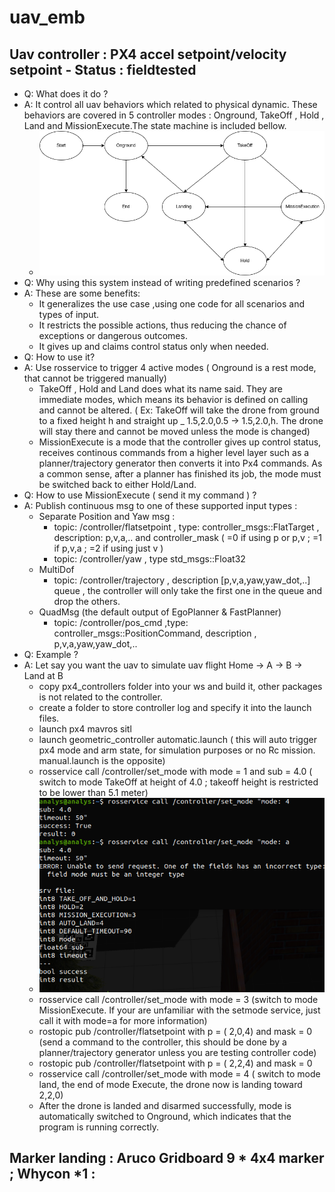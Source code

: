 # uav_emb



## Uav controller : PX4 accel setpoint/velocity setpoint - Status : fieldtested
* Q: What does it do ?
* A: It control all uav behaviors which related to physical dynamic. These behaviors are covered in 5 controller modes : Onground, TakeOff , Hold , Land and MissionExecute.The state machine is included bellow.
  - ![Screenshot](docs/state_machine.png)
* Q: Why using this system instead of writing predefined scenarios ?
* A: These are some benefits:
  - It generalizes the use case ,using one code for all scenarios and types of input.
  - It restricts the possible actions, thus reducing the chance of exceptions or dangerous outcomes.
  - It gives up and claims control status only when needed.
* Q: How to use it?
* A: Use rosservice to trigger 4 active modes ( Onground is a rest mode, that cannot be triggered manually) 
  - TakeOff , Hold and Land does what its name said. They are immediate modes, which means its behavior is defined on calling and cannot be altered. ( Ex: TakeOff will take the drone from ground to a fixed height h and straight up _ 1.5,2.0,0.5 -> 1.5,2.0,h. The drone will stay there and cannot be moved unless the mode is changed)
  - MissionExecute is a mode that the controller gives up control status, receives continous commands from a higher level layer such as a planner/trajectory generator then converts it into Px4 commands. As a common sense, after a planner has finished its job, the mode must be switched back to either Hold/Land.
* Q: How to use MissionExecute ( send it my command ) ?
* A: Publish continuous msg to one of these supported input types : 
  - Separate Position and Yaw msg :
    - topic: /controller/flatsetpoint , type: controller_msgs::FlatTarget , description: p,v,a,.. and controller_mask ( =0 if using p or p,v ; =1 if p,v,a ; =2 if using just v )
    - topic: /controller/yaw , type std_msgs::Float32 
  - MultiDof 
    - topic: /controller/trajectory , description [p,v,a,yaw,yaw_dot,..] queue , the controller will only take the first one in the queue and drop the others.
  - QuadMsg (the default output of EgoPlanner & FastPlanner)
    - topic: /controller/pos_cmd ,type: controller_msgs::PositionCommand, description , p,v,a,yaw,yaw_dot,.. 
* Q: Example ?
* A: Let say you want the uav to simulate uav flight Home -> A -> B -> Land at B
  - copy px4_controllers folder into your ws and build it, other packages is not related to the controller.
  - create a folder to store controller log and specify it into the launch files.
  - launch px4 mavros sitl
  - launch geometric_controller automatic.launch ( this will auto trigger px4 mode and arm state, for simulation purposes or no Rc mission. manual.launch is the opposite)
  - rosservice call /controller/set_mode with mode = 1 and sub = 4.0 ( switch to mode TakeOff at height of 4.0 ; takeoff height is restricted to be lower than 5.1 meter) 
  - ![Screenshot](docs/setmode.png)
  - rosservice call /controller/set_mode with mode = 3 (switch to mode MissionExecute. If your are unfamiliar with the setmode service, just call it with mode=a for more information) 
  - rostopic pub /controller/flatsetpoint with p = ( 2,0,4) and mask = 0 (send a command to the controller, this should be done by a planner/trajectory generator unless you are testing controller code)
  - rostopic pub /controller/flatsetpoint with p = ( 2,2,4) and mask = 0
  - rosservice call /controller/set_mode with mode = 4 ( switch to mode land, the end of mode Execute, the drone now is landing toward 2,2,0)
  - After the drone is landed and disarmed successfully, mode is automatically switched to Onground, which indicates that the program is running correctly.

## Marker landing : Aruco Gridboard 9 * 4x4 marker ; Whycon *1 : 
